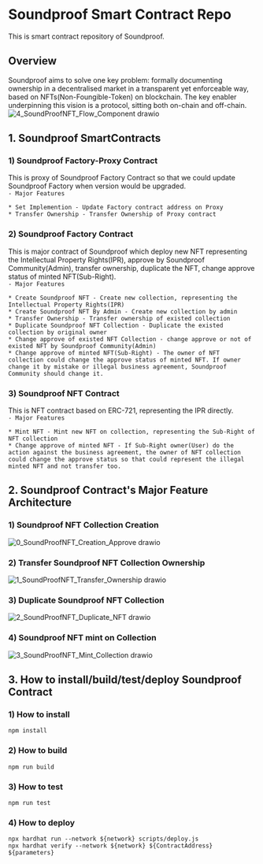 # Soundproof Smart Contract Repo

This is smart contract repository of Soundproof.
## Overview
Soundproof aims to solve one key problem: formally documenting ownership in a decentralised market in a transparent yet enforceable way, based on NFTs(Non-Foungible-Token) on blockchain. The key enabler underpinning this vision is a protocol, sitting both on-chain and off-chain.
![4_SoundProofNFT_Flow_Component drawio](https://user-images.githubusercontent.com/56916797/198028693-1893a199-3781-4524-91a2-56de997fa43c.png)

## 1. Soundproof SmartContracts
### 1) Soundproof Factory-Proxy Contract
This is proxy of Soundproof Factory Contract so that we could update Soundproof Factory when version would be upgraded. <br>
`- Major Features`
```
* Set Implemention - Update Factory contract address on Proxy
* Transfer Ownership - Transfer Ownership of Proxy contract
```
### 2) Soundproof Factory Contract
This is major contract of Soundproof which deploy new NFT representing the Intellectual Property Rights(IPR), approve by Soundproof Community(Admin), transfer ownership, duplicate the NFT, change approve status of minted NFT(Sub-Right).<br>
`- Major Features`
```
* Create Soundproof NFT - Create new collection, representing the Intellectual Property Rights(IPR)
* Create Soundproof NFT By Admin - Create new collection by admin
* Transfer Ownership - Transfer ownership of existed collection
* Duplicate Soundproof NFT Collection - Duplicate the existed collection by original owner
* Change approve of existed NFT Collection - change approve or not of existed NFT by Soundproof Community(Admin)
* Change approve of minted NFT(Sub-Right) - The owner of NFT collection could change the approve status of minted NFT. If owner change it by mistake or illegal business agreement, Soundproof Community should change it.
```
### 3) Soundproof NFT Contract
This is NFT contract based on ERC-721, representing the IPR directly. <br>
`- Major Features`
```
* Mint NFT - Mint new NFT on collection, representing the Sub-Right of NFT collection
* Change approve of minted NFT - If Sub-Right owner(User) do the action against the business agreement, the owner of NFT collection could change the approve status so that could represent the illegal minted NFT and not transfer too.
```

## 2. Soundproof Contract's Major Feature Architecture
### 1) Soundproof NFT Collection Creation
![0_SoundProofNFT_Creation_Approve drawio](https://user-images.githubusercontent.com/56916797/196791514-1707d58e-7093-4720-a65d-f0637421decc.png)
### 2) Transfer Soundproof NFT Collection Ownership
![1_SoundProofNFT_Transfer_Ownership drawio](https://user-images.githubusercontent.com/56916797/196791540-21a3b03a-423e-4ddc-9081-7edc6e3af4c8.png)
### 3) Duplicate Soundproof NFT Collection
![2_SoundProofNFT_Duplicate_NFT drawio](https://user-images.githubusercontent.com/56916797/196791565-eb42f351-ecd1-4cfd-9311-0df48bcd412c.png)
### 4) Soundproof NFT mint on Collection
![3_SoundProofNFT_Mint_Collection drawio](https://user-images.githubusercontent.com/56916797/196791617-35dca88b-7095-4e59-94b9-9bd095cea377.png)

## 3. How to install/build/test/deploy Soundproof Contract
### 1) How to install
```
npm install
```
### 2) How to build
```
npm run build
```
### 3) How to test
```
npm run test
```
### 4) How to deploy
```
npx hardhat run --network ${network} scripts/deploy.js
npx hardhat verify --network ${network} ${ContractAddress} ${parameters}
```
